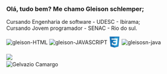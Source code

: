
### Olá, tudo bem? Me chamo Gleison schlemper; <br/>
Cursando Engenharia de software - UDESC - Ibirama;<br/>
Cursando Jovem programador - SENAC - Rio do sul.

<div style="display: inline_block" >
  <img align="center" alt="gleison-HTML" height="40" width="40" src="https://cdn.jsdelivr.net/gh/devicons/devicon/icons/html5/html5-original-wordmark.svg" />
  <img  align="center" alt="gleison-JAVASCRIPT"  height="30" width="30" src="https://cdn.jsdelivr.net/gh/devicons/devicon/icons/javascript/javascript-original.svg" />
  <img align="center" alt="gleison-CSS" height="30" width="30" src="https://raw.githubusercontent.com/devicons/devicon/master/icons/css3/css3-original.svg">
  <img align="center" alt="gleisosn-java" height="40" width="60" src="https://cdn.jsdelivr.net/gh/devicons/devicon/icons/java/java-original-wordmark.svg">
</div>
<br/>

<div style="display:block">
    <img width=500 src="https://github-readme-stats.vercel.app/api?username=gleisonschlemper&theme=highcontrast&show_icons=true&hide_title=true" />
  <br>
 <img width=300 src="https://github-readme-stats.vercel.app/api/top-langs?username=gleisonschlemper&show_icons=true&theme=highcontrast&hide_border=false&hide_title=true&locale=pt-Br" alt="Gelvazio Camargo" />
  
</div>

